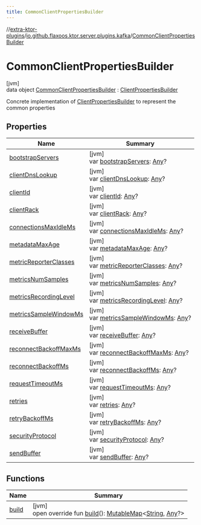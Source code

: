 ```yaml
---
title: CommonClientPropertiesBuilder
---
```


//[extra-ktor-plugins](../../../index.md)/[io.github.flaxoos.ktor.server.plugins.kafka](../index.md)/[CommonClientPropertiesBuilder](index.md)

# CommonClientPropertiesBuilder

[jvm]\
data
object [CommonClientPropertiesBuilder](index.md) : [ClientPropertiesBuilder](../-client-properties-builder/index.md)

Concrete implementation of [ClientPropertiesBuilder](../-client-properties-builder/index.md) to represent the common
properties

## Properties

| Name                                                                               | Summary                                                                                                                                                                    |
|------------------------------------------------------------------------------------|----------------------------------------------------------------------------------------------------------------------------------------------------------------------------|
| [bootstrapServers](../-client-properties-builder/bootstrap-servers.md)             | [jvm]<br>var [bootstrapServers](../-client-properties-builder/bootstrap-servers.md): [Any](https://kotlinlang.org/api/latest/jvm/stdlib/kotlin/-any/index.md)?             |
| [clientDnsLookup](../-client-properties-builder/client-dns-lookup.md)              | [jvm]<br>var [clientDnsLookup](../-client-properties-builder/client-dns-lookup.md): [Any](https://kotlinlang.org/api/latest/jvm/stdlib/kotlin/-any/index.md)?              |
| [clientId](../-client-properties-builder/client-id.md)                             | [jvm]<br>var [clientId](../-client-properties-builder/client-id.md): [Any](https://kotlinlang.org/api/latest/jvm/stdlib/kotlin/-any/index.md)?                             |
| [clientRack](../-client-properties-builder/client-rack.md)                         | [jvm]<br>var [clientRack](../-client-properties-builder/client-rack.md): [Any](https://kotlinlang.org/api/latest/jvm/stdlib/kotlin/-any/index.md)?                         |
| [connectionsMaxIdleMs](../-client-properties-builder/connections-max-idle-ms.md)   | [jvm]<br>var [connectionsMaxIdleMs](../-client-properties-builder/connections-max-idle-ms.md): [Any](https://kotlinlang.org/api/latest/jvm/stdlib/kotlin/-any/index.md)?   |
| [metadataMaxAge](../-client-properties-builder/metadata-max-age.md)                | [jvm]<br>var [metadataMaxAge](../-client-properties-builder/metadata-max-age.md): [Any](https://kotlinlang.org/api/latest/jvm/stdlib/kotlin/-any/index.md)?                |
| [metricReporterClasses](../-client-properties-builder/metric-reporter-classes.md)  | [jvm]<br>var [metricReporterClasses](../-client-properties-builder/metric-reporter-classes.md): [Any](https://kotlinlang.org/api/latest/jvm/stdlib/kotlin/-any/index.md)?  |
| [metricsNumSamples](../-client-properties-builder/metrics-num-samples.md)          | [jvm]<br>var [metricsNumSamples](../-client-properties-builder/metrics-num-samples.md): [Any](https://kotlinlang.org/api/latest/jvm/stdlib/kotlin/-any/index.md)?          |
| [metricsRecordingLevel](../-client-properties-builder/metrics-recording-level.md)  | [jvm]<br>var [metricsRecordingLevel](../-client-properties-builder/metrics-recording-level.md): [Any](https://kotlinlang.org/api/latest/jvm/stdlib/kotlin/-any/index.md)?  |
| [metricsSampleWindowMs](../-client-properties-builder/metrics-sample-window-ms.md) | [jvm]<br>var [metricsSampleWindowMs](../-client-properties-builder/metrics-sample-window-ms.md): [Any](https://kotlinlang.org/api/latest/jvm/stdlib/kotlin/-any/index.md)? |
| [receiveBuffer](../-client-properties-builder/receive-buffer.md)                   | [jvm]<br>var [receiveBuffer](../-client-properties-builder/receive-buffer.md): [Any](https://kotlinlang.org/api/latest/jvm/stdlib/kotlin/-any/index.md)?                   |
| [reconnectBackoffMaxMs](../-client-properties-builder/reconnect-backoff-max-ms.md) | [jvm]<br>var [reconnectBackoffMaxMs](../-client-properties-builder/reconnect-backoff-max-ms.md): [Any](https://kotlinlang.org/api/latest/jvm/stdlib/kotlin/-any/index.md)? |
| [reconnectBackoffMs](../-client-properties-builder/reconnect-backoff-ms.md)        | [jvm]<br>var [reconnectBackoffMs](../-client-properties-builder/reconnect-backoff-ms.md): [Any](https://kotlinlang.org/api/latest/jvm/stdlib/kotlin/-any/index.md)?        |
| [requestTimeoutMs](../-client-properties-builder/request-timeout-ms.md)            | [jvm]<br>var [requestTimeoutMs](../-client-properties-builder/request-timeout-ms.md): [Any](https://kotlinlang.org/api/latest/jvm/stdlib/kotlin/-any/index.md)?            |
| [retries](../-client-properties-builder/retries.md)                                | [jvm]<br>var [retries](../-client-properties-builder/retries.md): [Any](https://kotlinlang.org/api/latest/jvm/stdlib/kotlin/-any/index.md)?                                |
| [retryBackoffMs](../-client-properties-builder/retry-backoff-ms.md)                | [jvm]<br>var [retryBackoffMs](../-client-properties-builder/retry-backoff-ms.md): [Any](https://kotlinlang.org/api/latest/jvm/stdlib/kotlin/-any/index.md)?                |
| [securityProtocol](../-client-properties-builder/security-protocol.md)             | [jvm]<br>var [securityProtocol](../-client-properties-builder/security-protocol.md): [Any](https://kotlinlang.org/api/latest/jvm/stdlib/kotlin/-any/index.md)?             |
| [sendBuffer](../-client-properties-builder/send-buffer.md)                         | [jvm]<br>var [sendBuffer](../-client-properties-builder/send-buffer.md): [Any](https://kotlinlang.org/api/latest/jvm/stdlib/kotlin/-any/index.md)?                         |

## Functions

| Name                                            | Summary                                                                                                                                                                                                                                                                                                                                            |
|-------------------------------------------------|----------------------------------------------------------------------------------------------------------------------------------------------------------------------------------------------------------------------------------------------------------------------------------------------------------------------------------------------------|
| [build](../-client-properties-builder/build.md) | [jvm]<br>open override fun [build](../-client-properties-builder/build.md)(): [MutableMap](https://kotlinlang.org/api/latest/jvm/stdlib/kotlin.collections/-mutable-map/index.md)&lt;[String](https://kotlinlang.org/api/latest/jvm/stdlib/kotlin/-string/index.md), [Any](https://kotlinlang.org/api/latest/jvm/stdlib/kotlin/-any/index.md)?&gt; |


